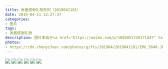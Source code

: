 ```yaml
---
title: 发酱感谢礼物系列（2019041101）
date: 2019-04-11 22:27:37
categories:
- 图片
tags:
- 发酱感谢礼物
description: 图片来自于<a href="https://weibo.com/p/1005051720171447" target="_blank">quanmmmmm</a><br/> 谢谢刘77小凡和shimada～，T恤细节很丰富呀，整体拍的时候因为运输的关系有点皱，磨了皮之后就好多了～～”
photos: 
- https://cdn.chenyifaer.com/photos/gifts/201904/2019041101/IMG_5840.JPG
---
```


![](https://cdn.chenyifaer.com/photos/gifts/201904/2019041101/IMG_5841.JPG)
![](https://cdn.chenyifaer.com/photos/gifts/201904/2019041101/IMG_5842.JPG)
![](https://cdn.chenyifaer.com/photos/gifts/201904/2019041101/IMG_5843.JPG)
![](https://cdn.chenyifaer.com/photos/gifts/201904/2019041101/IMG_5844.JPG)
![](https://cdn.chenyifaer.com/photos/gifts/201904/2019041101/IMG_5845.JPG)
![](https://cdn.chenyifaer.com/photos/gifts/201904/2019041101/IMG_5846.JPG)
